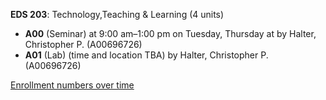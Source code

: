 **EDS 203**: Technology,Teaching & Learning (4 units)

- **A00** (Seminar) at 9:00 am–1:00 pm on Tuesday, Thursday at   by Halter, Christopher P. (A00696726)
- **A01** (Lab) (time and location TBA) by Halter, Christopher P. (A00696726)

[Enrollment numbers over time](./EDS203.tsv)
